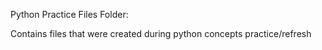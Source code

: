 Python Practice Files Folder:

Contains files that were created during python concepts practice/refresh
